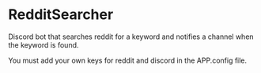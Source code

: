 # RedditSearcher
Discord bot that searches reddit for a keyword and notifies a channel when the keyword is found.

You must add your own keys for reddit and discord in the APP.config file.
